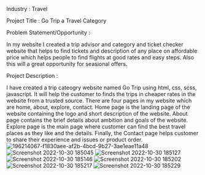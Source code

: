 Industry : Travel

Project Title : Go Trip a Travel Category

Problem Statement/Opportunity :

In my website I created a trip advisor and category and ticket checker website that helps to find tickets and description of any place on affordable price which helps people to find flights at good rates and easy steps. Also this will a great opportunity for seasional offers.

Project Description :

I have created a trip cateogry website named Go Trip using html, css, scss, javascript. It will help the customer to finds the trips in cheaper rates in the website from a trusted source. There are four pages in my website which are home, about, explore, contact. Home page is the landing page of the website containing the logo and short description of the website. About page contains the brief details about ambition and goals of the website. Explore page is the main page where customer can find the best travel places as they like and the details. Finally, the Contact page helps customer to share their experience and issues or product order.![196214067-f1830aee-af2b-4bcd-9b27-3ae1eae11a48](https://user-images.githubusercontent.com/109410465/198880505-5e73c32c-c823-4940-b9d7-3efcfd8778b2.jpeg)
![Screenshot 2022-10-30 185045](https://user-images.githubusercontent.com/109410465/198880844-bb520216-7cce-459a-b785-1b614ee75506.png)
![Screenshot 2022-10-30 185127](https://user-images.githubusercontent.com/109410465/198880850-f9d2ebb3-60cc-422e-9a13-e1f6167f0916.png)
![Screenshot 2022-10-30 185146](https://user-images.githubusercontent.com/109410465/198880856-c2d84275-2c4d-4fff-8f23-63f636ccefd9.png)
![Screenshot 2022-10-30 185202](https://user-images.githubusercontent.com/109410465/198880859-c5842126-0bbe-48db-ae59-aac2199f5a36.png)
![Screenshot 2022-10-30 185217](https://user-images.githubusercontent.com/109410465/198880861-62fe2f36-5926-4ccb-95d9-fcb481900f47.png)
![Screenshot 2022-10-30 185229](https://user-images.githubusercontent.com/109410465/198880866-1d1a3980-fadb-42f9-b29e-ef01987de547.png)
